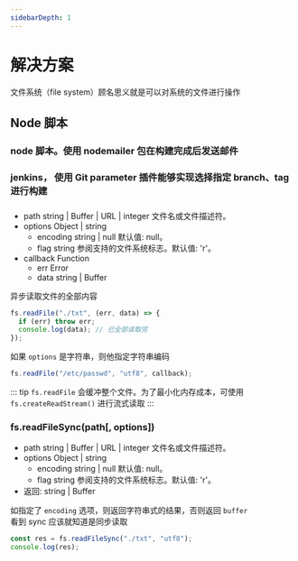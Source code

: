 ```yaml
---
sidebarDepth: 1
---
```


# 解决方案

文件系统（file system）顾名思义就是可以对系统的文件进行操作

## Node 脚本

### node 脚本。使用 nodemailer 包在构建完成后发送邮件

### jenkins， 使用 Git parameter 插件能够实现选择指定 branch、tag 进行构建

###

- path string | Buffer | URL | integer 文件名或文件描述符。
- options Object | string
  - encoding string | null 默认值: null。
  - flag string 参阅支持的文件系统标志。默认值: 'r'。
- callback Function
  - err Error
  - data string | Buffer

异步读取文件的全部内容

```js
fs.readFile("./txt", (err, data) => {
  if (err) throw err;
  console.log(data); // 已全部读取完
});
```

如果 `options` 是字符串，则他指定字符串编码

```js
fs.readFile("/etc/passwd", "utf8", callback);
```

::: tip
`fs.readFile` 会缓冲整个文件。为了最小化内存成本，可使用 `fs.createReadStream()` 进行流式读取
:::

### fs.readFileSync(path[, options])

- path string | Buffer | URL | integer 文件名或文件描述符。
- options Object | string
  - encoding string | null 默认值: null。
  - flag string 参阅支持的文件系统标志。默认值: 'r'。
- 返回: string | Buffer

如指定了 `encoding` 选项，则返回字符串式的结果，否则返回 `buffer`  
看到 sync 应该就知道是同步读取

```js
const res = fs.readFileSync("./txt", "utf8");
console.log(res);
```
